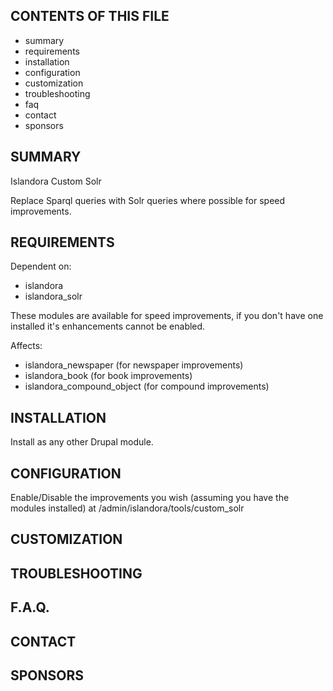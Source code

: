 CONTENTS OF THIS FILE
---------------------

 * summary
 * requirements
 * installation
 * configuration
 * customization
 * troubleshooting
 * faq
 * contact
 * sponsors


SUMMARY
-------

Islandora Custom Solr

Replace Sparql queries with Solr queries where possible for speed improvements.

REQUIREMENTS
------------

Dependent on:
* islandora
* islandora\_solr

These modules are available for speed improvements, if you don't have one installed it's enhancements cannot be enabled.

Affects:
* islandora\_newspaper (for newspaper improvements)
* islandora\_book (for book improvements)
* islandora\_compound\_object (for compound improvements)


INSTALLATION
------------

Install as any other Drupal module.

CONFIGURATION
-------------

Enable/Disable the improvements you wish (assuming you have the modules installed) at /admin/islandora/tools/custom_solr

CUSTOMIZATION
-------------


TROUBLESHOOTING
---------------


F.A.Q.
------


CONTACT
-------


SPONSORS
--------

